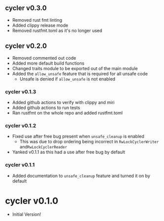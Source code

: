 ## cycler v0.3.0
- Removed rust fmt linting
- Added clippy release mode
- Removed rustfmt.toml as it's no longer used

## cycler v0.2.0
- Removed commented out code
- Added more default build functions
- Changed traits module to be exported out of the main module
- Added the `allow_unsafe` feature that is required for all unsafe code
  - Unsafe is denied if `allow_unsafe` is not enabled

### cycler v0.1.3
- Added github actions to verify with clippy and miri
- Added github actions to run tests
- Ran rustfmt on the whole repo and added rustfmt.toml

### cycler v0.1.2
- Fixed use after free bug present when `unsafe_cleanup` is enabled
  - This was due to drop ordering being incorrect in `RwLockCyclerWriter` and`RwLockCyclerReader`
- Yanked v0.1.1 as this had a use after free bug by default

### cycler v0.1.1
- Added documentation to `unsafe_cleanup` feature and turned it on by default

# cycler v0.1.0
- Initial Version!
